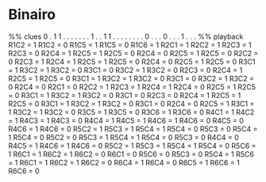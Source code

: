 # Binairo

<!-- %% svg-grid: none -->

<div id = "binairo" data-type = "binairo">
%% clues
0 . 1 1 . .
. . . . . 1
. . 1 1 . .
. . . . . .
0 . . . 0 .
. . 1 . . .
%% playback
R1C2 = 1
R1C2 = 0
R1C5 = 1
R1C5 = 0
R1C6 = 1
R2C1 = 1
R2C2 = 1
R2C3 = 1
R2C3 = 0
R2C4 = 1
R2C5 = 1
R2C5 = 0
R2C4 = 0
R2C5 = 1
R2C5 = 0
R2C2 = 0
R2C3 = 1
R2C4 = 1
R2C5 = 1
R2C5 = 0
R2C4 = 0
R2C5 = 1
R2C5 = 0
R3C1 = 1
R3C2 = 1
R3C2 = 0
R3C1 = 0
R3C2 = 1
R3C2 = 0
R2C3 = 0
R2C4 = 1
R2C5 = 1
R2C5 = 0
R3C1 = 1
R3C2 = 1
R3C2 = 0
R3C1 = 0
R3C2 = 1
R3C2 = 0
R2C4 = 0
R2C1 = 0
R2C2 = 1
R2C3 = 1
R2C4 = 1
R2C4 = 0
R2C5 = 1
R2C5 = 0
R3C1 = 1
R3C2 = 1
R3C2 = 0
R3C1 = 0
R2C3 = 0
R2C4 = 1
R2C5 = 1
R2C5 = 0
R3C1 = 1
R3C2 = 1
R3C2 = 0
R3C1 = 0
R2C4 = 0
R2C5 = 1
R3C1 = 1
R3C2 = 1
R3C2 = 0
R3C5 = 1
R3C5 = 0
R3C6 = 1
R3C6 = 0
R4C1 = 1
R4C2 = 1
R4C3 = 1
R4C3 = 0
R4C4 = 1
R4C5 = 1
R4C6 = 1
R4C6 = 0
R4C5 = 0
R4C6 = 1
R4C6 = 0
R5C2 = 1
R5C3 = 1
R5C4 = 1
R5C4 = 0
R5C3 = 0
R5C4 = 1
R5C4 = 0
R5C2 = 0
R5C3 = 1
R5C4 = 1
R5C4 = 0
R5C3 = 0
R4C4 = 0
R4C5 = 1
R4C6 = 1
R4C6 = 0
R5C2 = 1
R5C3 = 1
R5C4 = 1
R5C4 = 0
R5C6 = 1
R6C1 = 1
R6C2 = 1
R6C2 = 0
R6C1 = 0
R5C6 = 0
R5C3 = 0
R5C4 = 1
R5C6 = 1
R6C1 = 1
R6C2 = 1
R6C2 = 0
R6C4 = 1
R6C4 = 0
R6C5 = 1
R6C6 = 1
R6C6 = 0
</div>
